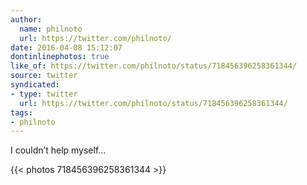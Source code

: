 ```yaml
---
author:
  name: philnoto
  url: https://twitter.com/philnoto/
date: 2016-04-08 15:12:07
dontinlinephotos: true
like_of: https://twitter.com/philnoto/status/718456396258361344/
source: twitter
syndicated:
- type: twitter
  url: https://twitter.com/philnoto/status/718456396258361344/
tags:
- philnoto
---
```


I couldn’t help myself… 

{{< photos 718456396258361344 >}}